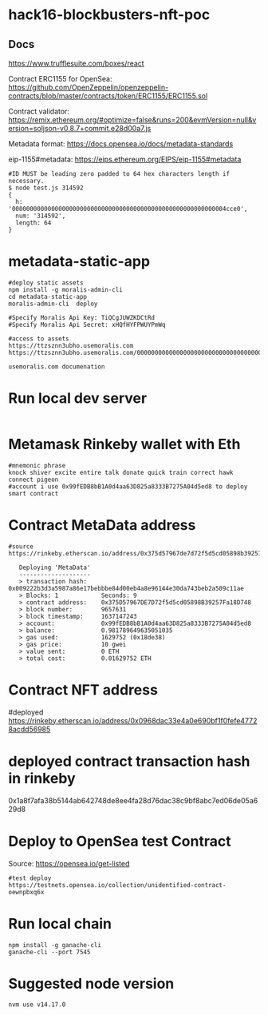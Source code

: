 # hack16-blockbusters-nft-poc

## Docs

https://www.trufflesuite.com/boxes/react

Contract ERC1155 for OpenSea:
https://github.com/OpenZeppelin/openzeppelin-contracts/blob/master/contracts/token/ERC1155/ERC1155.sol

Contract validator:
https://remix.ethereum.org/#optimize=false&runs=200&evmVersion=null&version=soljson-v0.8.7+commit.e28d00a7.js

Metadata format:
https://docs.opensea.io/docs/metadata-standards

eip-1155#metadata:
https://eips.ethereum.org/EIPS/eip-1155#metadata

```
#ID MUST be leading zero padded to 64 hex characters length if necessary.
$ node test.js 314592
{
  h: '000000000000000000000000000000000000000000000000000000000004cce0',
  num: '314592',
  length: 64
}

```

# metadata-static-app

```
#deploy static assets
npm install -g moralis-admin-cli
cd metadata-static-app
moralis-admin-cli  deploy

#Specify Moralis Api Key: TiQCgJUWZKDCtRd
#Specify Moralis Api Secret: xHQfHYFPWUYPmWq

#access to assets
https://ttzsznn3ubho.usemoralis.com
https://ttzsznn3ubho.usemoralis.com/0000000000000000000000000000000000000000000000000000000000000001.json

usemoralis.com documenation
```

# Run local dev server

```

```

# Metamask Rinkeby wallet with Eth

```
#mnemonic phrase
knock shiver excite entire talk donate quick train correct hawk connect pigeon
#account i use 0x99fEDB8bB1A0d4aa63D825a8333B7275A04d5ed8 to deploy smart contract
```

# Contract MetaData address

```
#source
https://rinkeby.etherscan.io/address/0x375d57967de7d72f5d5cd05898b39257fa18d748

   Deploying 'MetaData'
   --------------------
   > transaction hash:    0x009222b3d3a5987a86e17bebbbe84d00eb4a8e96144e30da743beb2a509c11ae
   > Blocks: 1            Seconds: 9
   > contract address:    0x375D57967DE7D72f5d5cd05898B39257Fa18D748
   > block number:        9657631
   > block timestamp:     1637147243
   > account:             0x99fEDB8bB1A0d4aa63D825a8333B7275A04d5ed8
   > balance:             0.981789649635051035
   > gas used:            1629752 (0x18de38)
   > gas price:           10 gwei
   > value sent:          0 ETH
   > total cost:          0.01629752 ETH

```

# Contract NFT address

#deployed
https://rinkeby.etherscan.io/address/0x0968dac33e4a0e690bf1f0fefe47728acdd56985 

# deployed contract transaction hash in rinkeby

0x1a8f7afa38b5144ab642748de8ee4fa28d76dac38c9bf8abc7ed06de05a629d8

# Deploy to OpenSea test Contract

Source: https://opensea.io/get-listed
```
#test deploy
https://testnets.opensea.io/collection/unidentified-contract-oewnpbxq6x
```

# Run local chain

```
npm install -g ganache-cli
ganache-cli --port 7545

```

# Suggested node version

```
nvm use v14.17.0
```

